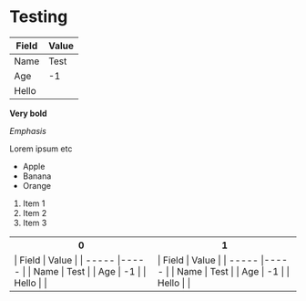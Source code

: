 # Testing

| Field | Value |
| ----- |----- |
| Name | Test |
| Age | -1 |
| Hello |  |

**Very bold**

*Emphasis*

Lorem ipsum etc
- Apple
- Banana
- Orange

1. Item 1
2. Item 2
3. Item 3

<table>
	<tr>
		<th> 0 </th>
		<th> 1 </th>
	</tr>
	<tr>
		<td>
| Field | Value |
| ----- |----- |
| Name | Test |
| Age | -1 |
| Hello |  |
		</td>
		<td>
| Field | Value |
| ----- |----- |
| Name | Test |
| Age | -1 |
| Hello |  |
		</td>
	</tr>
</table>

